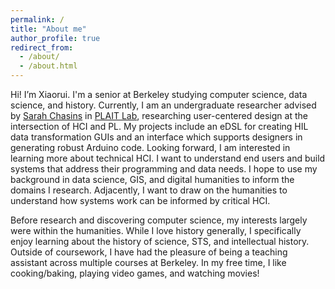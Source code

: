 ```yaml
---
permalink: /
title: "About me"
author_profile: true
redirect_from: 
  - /about/
  - /about.html
---
```


Hi! I’m Xiaorui. I'm a senior at Berkeley studying computer science, data science, and history. Currently, I am an undergraduate researcher advised by [Sarah Chasins](https://schasins.com/) in [PLAIT Lab](https://plait-lab.org/), researching user-centered design at the intersection of HCI and PL. My projects include an eDSL for creating HIL data transformation GUIs and an interface which supports designers in generating robust Arduino code. Looking forward, I am interested in learning more about technical HCI. I want to understand end users and build systems that address their programming and data needs. I hope to use my background in data science, GIS, and digital humanities to inform the domains I research. Adjacently, I want to draw on the humanities to understand how systems work can be informed by critical HCI. 

Before research and discovering computer science, my interests largely were within the humanities. While I love history generally, I specifically enjoy learning about the history of science, STS, and intellectual history. Outside of coursework, I have had the pleasure of being a teaching assistant across multiple courses at Berkeley. In my free time, I like cooking/baking, playing video games, and watching movies!

